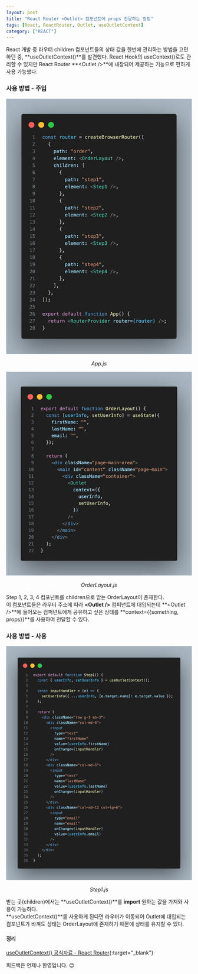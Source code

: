 ```yaml
---
layout: post
title: "React Router <Outlet> 컴포넌트에 props 전달하는 방법"
tags: [React, ReactRouter, Outlet, useOutletContext]
category: ["REACT"]
---
```


React 개발 중 라우터 children 컴포넌트들의 상태 값을 한번에 관리하는 방법을 고민하던 중, **useOutletContext()**를 발견했다. React Hook의 useContext()로도 관리할 수 있지만 React Router **&lt;Outlet />**에 내장되어 제공하는 기능으로 편하게 사용 가능했다.

### 사용 방법 - 주입

![react router](../../assets/img/outlet/router.png)
_<center>App.js</center>_

![react layout](../../assets/img/outlet/layout.png)
_<center>OrderLayout.js</center>_

Step 1, 2, 3, 4 컴포넌트를 children으로 받는 OrderLayout이 존재한다.<br />
이 컴포넌트들은 라우터 주소에 따라 **&lt;Outlet />** 컴퍼넌트에 대입되는데 **&lt;Outlet />**에 들어오는 컴퍼넌트에게 공유하고 싶은 상태를 **context={\{something, props}\}**를 사용하여 전달할 수 있다.

### 사용 방법 - 사용

![react layout](../../assets/img/outlet/use.png)
_<center>Step1.js</center>_

받는 곳(children)에서는 **useOutletContext()**를 **import** 원하는 값을 가져와 사용이 가능하다.<br />
**useOutletContext()**를 사용하게 된다면 라우터가 이동되어 Outlet에 대입되는 컴포넌트가 바껴도 상태는 OrderLayout에 존재하기 때문에 상태를 유지할 수 있다.

#### 정리

[useOutletContext() 공식자료 - React Router](https://reactrouter.com/en/main/hooks/use-outlet-context){:target="\_blank"}<br />

피드백은 언제나 환영입니다. 😊
